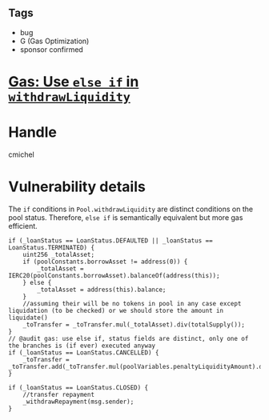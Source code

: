 ## Tags

- bug
- G (Gas Optimization)
- sponsor confirmed

# [Gas: Use `else if` in `withdrawLiquidity`](https://github.com/code-423n4/2021-12-sublime-findings/issues/148) 

# Handle

cmichel


# Vulnerability details

The `if` conditions in `Pool.withdrawLiquidity` are distinct conditions on the pool status.
Therefore, `else if` is semantically equivalent but more gas efficient.

```solidity
if (_loanStatus == LoanStatus.DEFAULTED || _loanStatus == LoanStatus.TERMINATED) {
    uint256 _totalAsset;
    if (poolConstants.borrowAsset != address(0)) {
        _totalAsset = IERC20(poolConstants.borrowAsset).balanceOf(address(this));
    } else {
        _totalAsset = address(this).balance;
    }
    //assuming their will be no tokens in pool in any case except liquidation (to be checked) or we should store the amount in liquidate()
    _toTransfer = _toTransfer.mul(_totalAsset).div(totalSupply());
}
// @audit gas: use else if, status fields are distinct, only one of the branches is (if ever) executed anyway
if (_loanStatus == LoanStatus.CANCELLED) {
    _toTransfer = _toTransfer.add(_toTransfer.mul(poolVariables.penaltyLiquidityAmount).div(totalSupply()));
}

if (_loanStatus == LoanStatus.CLOSED) {
    //transfer repayment
    _withdrawRepayment(msg.sender);
}
```


